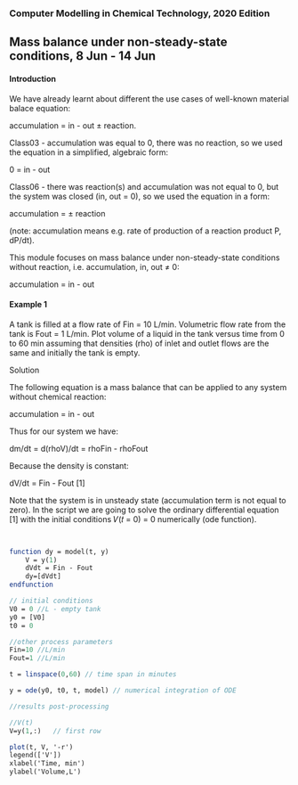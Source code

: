 ### Computer Modelling in Chemical Technology, 2020 Edition

## Mass balance under non-steady-state conditions, 8 Jun - 14 Jun

#### Introduction

We have already learnt about different the use cases of well-known material balace equation: 

accumulation = in - out ± reaction.

Class03 - accumulation was equal to 0, there was no reaction, so we used the equation in a simplified, algebraic form: 

0 = in - out

Class06 - there was reaction(s) and accumulation was not equal to 0, but the system was closed (in, out = 0), so we used the equation in a form: 

accumulation = ± reaction 

(note: accumulation means e.g. rate of production of a reaction product P, dP/dt).

This module focuses on mass balance under non-steady-state conditions without reaction, i.e. accumulation, in, out ≠ 0:

accumulation = in - out

#### Example 1

A tank is filled at a flow rate of Fin = 10 L/min. Volumetric flow rate from the tank is Fout = 1 L/min. Plot
volume of a liquid in the tank versus time from 0 to 60 min assuming that densities (rho) of inlet and outlet flows
are the same and initially the tank is empty.

Solution

The following equation is a mass balance that can be applied to any system without chemical reaction:

accumulation = in - out

Thus for our system we have:

dm/dt = d(rhoV)/dt = rhoFin - rhoFout

Because the density is constant:

dV/dt = Fin - Fout [1]

Note that the system is in unsteady state (accumulation term is not equal to zero). In the script we are going to
solve the ordinary differential equation [1] with the initial conditions 𝑉(𝑡 = 0) = 0 numerically (ode function).

```scilab


function dy = model(t, y)
	V = y(1)
	dVdt = Fin - Fout
	dy=[dVdt]
endfunction

// initial conditions
V0 = 0 //L - empty tank
y0 = [V0]
t0 = 0

//other process parameters
Fin=10 //L/min
Fout=1 //L/min

t = linspace(0,60) // time span in minutes

y = ode(y0, t0, t, model) // numerical integration of ODE

//results post-processing

//V(t)
V=y(1,:)   // first row

plot(t, V, '-r')
legend(['V'])
xlabel('Time, min')
ylabel('Volume,L')
```
